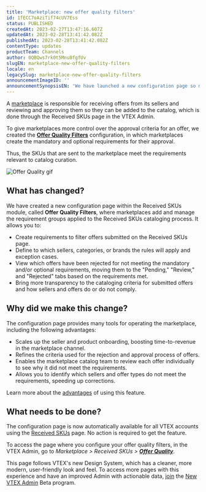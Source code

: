 ```yaml
---
title: 'Marketplace: new offer quality filters'
id: 1fECC7oAziTif74cUV7Ess
status: PUBLISHED
createdAt: 2023-02-27T13:47:16.607Z
updatedAt: 2023-02-28T13:41:42.082Z
publishedAt: 2023-02-28T13:41:42.082Z
contentType: updates
productTeam: Channels
author: 0QBQws7rk0t5Mnu8fgfUv
slugEN: marketplace-new-offer-quality-filters
locale: en
legacySlug: marketplace-new-offer-quality-filters
announcementImageID: ''
announcementSynopsisEN: 'We have launched a new configuration page so marketplaces can create requirements for approving offers.'
---
```


A [marketplace](https://help.vtex.com/en/tutorial/estrategias-de-marketplace-na-vtex--tutorials_402#being-a-vtex-marketplace) is responsible for receiving offers from its sellers and reviewing and approving them so they can be added to the catalog, which is done through the Received SKUs page in the VTEX Admin. 

To give marketplaces more control over the approval criteria for an offer, we created the **[Offer Quality Filters](https://help.vtex.com/en/tutorial/filtros-de-qualidade-dos-anuncios--4xm0gi8leCyxHj8YdgHSJH)** configuration, in which marketplaces create the mandatory and optional requirements for their approval. 

Thus, the SKUs that are sent to the marketplace meet the requirements relevant to catalog curation. 

 ![Offer Quality gif](https://images.ctfassets.net/alneenqid6w5/2TsdhoMwl0Fmwp8WBoViXw/ecf196465a00c5b0e12eca29f1c9e3f4/Offer_Quality_01.gif)

## What has changed?

We have created a new configuration page within the Received SKUs module, called **Offer Quality Filters**, where marketplaces add and manage the requirement groups applied to the Received SKUs cataloging process. It allows you to: 

* Create requirements to filter offers submitted on the Received SKUs page.
* Define to which sellers, categories, or brands the rules will apply and exception cases.
* View which offers have been rejected for not meeting the mandatory and/or optional requirements, moving them to the "Pending," "Review," and "Rejected" tabs based on the requirements met.
* Bring more transparency to the cataloging criteria for submitted offers and how sellers and offers do or do not comply.

## Why did we make this change?

The configuration page provides many tools for operating the marketplace, including the following advantages:

* Scales up the seller and product onboarding, boosting time-to-revenue in the marketplace channel. 
* Refines the criteria used for the rejection and approval process of offers.
* Enables the marketplace catalog team to review each offer individually to see why it did not meet the requirements.
* Allows you to identify which sellers and offer types do not meet the requirements, speeding up corrections.

Learn more about the [advantages](https://help.vtex.com/tutorial/filtros-de-qualidade-dos-anuncios--4xm0gi8leCyxHj8YdgHSJH#advantages-of-using-this-feature) of using this feature.

## What needs to be done?

The configuration page is now automatically available for all VTEX accounts using the [Received SKUs](https://help.vtex.com/en/tutorial/sugerindo-e-aprovando-skus--tutorials_396) page. No action is required to get the feature.

To access the page where you configure your offer quality filters, in the VTEX Admin, go to _Marketplace > Received SKUs > **[Offer Quality](https://help.vtex.com/en/tutorial/filtros-de-qualidade-dos-anuncios--4xm0gi8leCyxHj8YdgHSJH)**_.

This page follows VTEX's new Design System, which has a cleaner, more modern, user-friendly look and feel. To access more pages with this experience and have an improved Admin with actionable data, [join](https://content.vtex.com/join-new-admin-beta-program-en/) the [New VTEX Admin](https://help.vtex.com/en/v4) Beta program.


